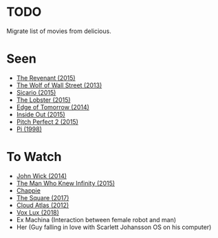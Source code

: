 # TODO
Migrate list of movies from delicious.

# Seen
 - [The Revenant (2015)](http://www.imdb.com/title/tt1663202/)
 - [The Wolf of Wall Street (2013)](http://www.imdb.com/title/tt0993846/)
 - [Sicario (2015)](http://www.imdb.com/title/tt3397884/)
 - [The Lobster (2015)](http://www.imdb.com/title/tt3464902/)
 - [Edge of Tomorrow (2014)](http://www.imdb.com/title/tt1631867/)
 - [Inside Out (2015)](http://www.imdb.com/title/tt2096673/)
 - [Pitch Perfect 2 (2015)](http://www.imdb.com/title/tt2848292/)
 - [Pi (1998)](https://www.imdb.com/title/tt0138704/)

# To Watch
 - [John Wick (2014)](http://www.imdb.com/title/tt2911666/)
 - [The Man Who Knew Infinity (2015)](http://www.imdb.com/title/tt0787524/)
 - [Chappie](https://www.imdb.com/title/tt1823672/)
 - [The Square (2017)](https://www.imdb.com/title/tt4995790/)
 - [Cloud Atlas (2012)](https://en.wikipedia.org/wiki/Cloud_Atlas_(film))
 - [Vox Lux (2018)](https://www.imdb.com/title/tt5960374/)
 - Ex Machina (Interaction between female robot and man) 
 - Her (Guy falling in love with Scarlett Johansson OS on his computer)

